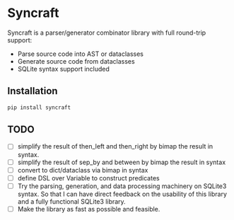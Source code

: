 # Syncraft

Syncraft is a parser/generator combinator library with full round-trip support:

- Parse source code into AST or dataclasses
- Generate source code from dataclasses
- SQLite syntax support included

## Installation

```bash
pip install syncraft
```


## TODO
- [ ] simplify the result of then_left and then_right by bimap the result in syntax.
- [ ] simplify the result of sep_by and between by bimap the result in syntax
- [ ] convert to dict/dataclass via bimap in syntax
- [ ] define DSL over Variable to construct predicates
- [ ] Try the parsing, generation, and data processing machinery on SQLite3 syntax. So that I can have direct feedback on the usability of this library and a fully functional SQLite3 library.
- [ ] Make the library as fast as possible and feasible.